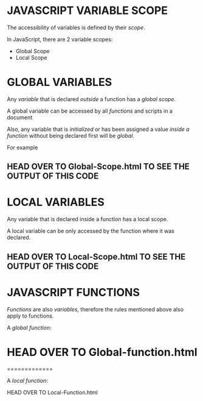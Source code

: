 # JAVASCRIPT VARIABLE SCOPE
The accessibility of variables is defined by their *scope*. 

In JavaScript, there are 2 variable scopes:

* Global Scope
* Local Scope

# GLOBAL VARIABLES
Any *variable* that is declared *outside* a function has a *global scope*.

A global variable can be accessed by all *functions* and scripts in a document

<script>
    var animal = "Lion";
    //animal can be used here

    function myFunc(){
        //animal can be used here
        alert(animal);
    }
</script>

Also, any variable that is *initialized* or has been assigned a value *inside a function* without being declared first will be *global*. 

For example

<script>
    myFunc(); //call the function first

    //animal can be used here
    document.getElementById("demo").innerHTML = "I love " + animal;

    function myFunc(){
        animal = "Lion";
        alert(animal);
    }
</script>
HEAD OVER TO Global-Scope.html TO SEE THE OUTPUT OF THIS CODE
---------------------------------------------------------------------


# LOCAL VARIABLES
Any variable that is declared inside a function has a local scope.

A local variable can be only accessed by the function where it was declared.

<script>
    // animal can not be used here
    document.getElementById("demo").innerHTML = animal;

    function myFunc(){
        var animal = "Lion";
        alert(animal);
    }
</script>
HEAD OVER TO Local-Scope.html TO SEE THE OUTPUT OF THIS CODE
---------------------------------------------------------------------


# JAVASCRIPT FUNCTIONS
*Functions* are also *variables*, therefore the rules mentioned above also apply to functions.

A *global function*:

<script>
    function myFunc() {
        document.getElementById("demo").innerHTML = "Making";
    }

    // myFunc() can be used here

    function myFunc2() {
        //myFunc() can be used here
        myFunc();
        document.getElementById("demo").innerHTML += "Progress";
    }
</script>

HEAD OVER TO Global-function.html
=============
=============

A *local function*:

<script>
    //getSum() can NOT be used here

    function myFunc2(){
        function getSum(x, y){
            return x + y;
        }

        // getSum() can be used here
        document.getElementById("demo").innerHTML = "the sum of 5 and 3 is " + getSum(5, 3);
    }
</script>

HEAD OVER TO Local-Function.html 